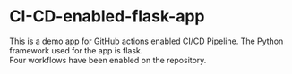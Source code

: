 # CI-CD-enabled-flask-app
 This is a demo app for GitHub actions enabled CI/CD Pipeline. 
 The Python framework used for the app is flask.    
 Four workflows have been enabled on the repository.
